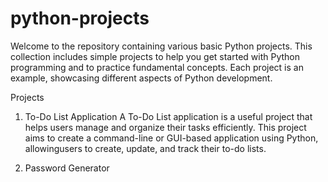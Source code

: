 # python-projects
Welcome to the repository containing various basic Python projects. This collection includes simple projects to help you get started with Python programming and to practice fundamental concepts. Each project is an example, showcasing different aspects of Python development.

Projects

1. To-Do List Application
   A To-Do List application is a useful project that helps users manage and organize their tasks efficiently. This project aims to    create a command-line or GUI-based application using Python, allowingusers to create, update, and track their to-do lists.

2. Password Generator
